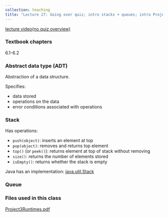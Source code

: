 ```yaml
---
collection: teaching
title: "Lecture 27: Going over quiz; intro stacks + queues; intro Project 4"
---
```


[lecture video(no quiz overview)]()

### Textbook chapters
6.1-6.2

### Abstract data type (ADT)
Abstraction of a data structure.

Specifies:
* data stored
* operations on the data
* error conditions associated with operations

### Stack
Has operations:
* `push(object)`: inserts an element at top
* `pop(object)`: removes and returns top element
* `top()` (or `peek()`): returns element at top of stack without removing
* `size()`: returns the number of elements stored
* `isEmpty()`: returns whether the stack is empty

Java has an implementation: [java.util.Stack](https://docs.oracle.com/en/java/javase/17/docs/api/java.base/java/util/Stack.html)

### Queue

### Files used in this class

[Project3Runtimes.pdf](https://lgw2.github.io/teaching/csci132-fall-2022/lectures/Project3Runtimes.pdf)

